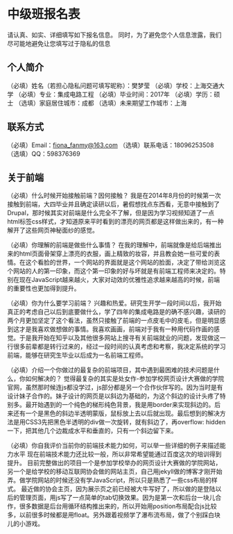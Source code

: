 # 中级班报名表

请认真、如实、详细填写如下报名信息。
同时，为了避免您个人信息泄露，我们尽可能地避免让您填写过于隐私的信息

## 个人简介

（必填）姓名（若担心隐私问题可填写昵称）：樊梦莹
（必填）学校：上海交通大学
（必填）专业：集成电路工程
（必填）毕业时间：2017年
（必填）学历：硕士
（选填）家庭居住城市：成都
（选填）未来期望工作城市：上海

## 联系方式

（必填）Email：fiona_fanmy@163.com
（选填）联系电话：18096253508
（选填）QQ：598376369

## 关于前端

（必填）什么时候开始接触前端？因何接触？
		我是在2014年8月份的时候第一次接触到前端，大四毕业并且确定读研以后，暑假想找点东西看，无意中接触到了Drupal，那时候其实对前端是什么完全不了解，但是因为学习视频知道了一点html标签css样式，才知道原来平时看到的漂亮的网页都是这样做出来的，有一种解开了这些网页神秘面纱的感觉。

（必填）你理解的前端是做些什么事情？
		在我的理解中，前端就像是给后端推出来的html页面骨架穿上漂亮的衣服，画上精致的妆容，并且教会她一些可爱的表情。在这个看脸的世界，一个网站的界面就是这个网站的脸面，决定了带给浏览这个网站的人的第一印象，而这个第一印象的好与坏就是有前端工程师来决定的。特别在现在JavaScript越来越火，大家对动效的优雅性追求越来越高的时候，前端的重要性也更加得到提升。

（必填）你为什么要学习前端？
		兴趣和热爱。研究生开学一段时间以后，我开始真正的考虑自己以后到底要做什么，学了四年的集成电路是的确不感兴趣，读研的两个月更加坚定了这个看法，虽然只接触了前端的一点皮毛中的皮毛，但是明显感到这才是我喜欢做想做的事情。我喜欢画画，前端对于我有一种用代码作画的感觉。于是我开始在知乎以及其他很多网站上搜寻有关前端就业的问题，发现做这一行很多前辈都是转行过来的，经过一段时间的认真考虑和考察，我决定系统的学习前端，能够在研究生毕业以后成为一名前端工程师。

（必填）介绍一个你做过的最复杂的前端项目，其中遇到最困难的技术问题是什么，你如何解决的？
		觉得最复杂的其实是处女作-参加学校网页设计大赛做的学院官网，虽然那时候连js都没学过，js部分都是另一个合作伙伴写的。因为当时是有设计妹子合作的。妹子设计的网页是以斜边为基础的，为这个斜边的设计头疼了特别多。最开始遇到的一个纯色的梯形纯色背景，我是用border来实现斜边的。后来还有一个是黑色的斜边半透明蒙版，鼠标放上去以后就出现。最后想到的解决方法是用CSS3先把黑色半透明的div做一次旋转，就有斜边了，再overflow: hidden一下，把其他几个边裁成水平和垂直的，只有一个斜边留下来。

（必填）你自我评价当前你的前端技术能力如何，可以举一些详细的例子来描述能力水平
		现在前端技术能力还比较一般，所以非常希望能通过百度这次的培训得到提升。
		目前完整做出的项目一个是参加学校举办的网页设计大赛做的学院网站，另一个是给学校的移动互联网协会做的网站主页，自己用jekyll做的博客才刚开始弄。做学院网站的时候还没有学JavaScript，所以只是熟悉了一些css布局的样式。 最近做的协会主页，因为展示页之前已经被大牛写好了，所以做的是登陆以后的管理页面，用js写了一点简单的tab切换效果。因为是第一次和后台一块儿合作，很多数据是后台用循环结构推出来的，所以开始用position布局配合js比较多，以前很多时候都是用float。另外跟着视频学了瀑布流布局，做了个别踩白块儿的小游戏。

